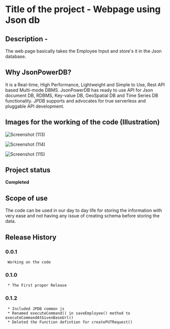 # Title of the project - Webpage using Json db
   ## Description -
   The web page basically takes the Employee Input and store's it in the Json database.

## Why JsonPowerDB?  
   It is a Real-time, High Performance, Lightweight and Simple to Use, Rest API based Multi-mode DBMS. JsonPowerDB has ready to use API for Json document DB, RDBMS, Key-value     DB, GeoSpatial DB and Time Series DB functionality. JPDB supports and advocates for true serverless and pluggable API development.
 
 


## Images for the working of the code (Illustration)
![Screenshot (113)](https://user-images.githubusercontent.com/69782077/112290097-e772e280-8cb4-11eb-919b-85d358727e3d.png)



![Screenshot (114)](https://user-images.githubusercontent.com/69782077/112290091-e6da4c00-8cb4-11eb-9c68-a625b1aed8a4.png)



![Screenshot (115)](https://user-images.githubusercontent.com/69782077/112290081-e5108880-8cb4-11eb-93ac-fba36ad556cd.png)

## Project status 
   **Completed**
   
## Scope of use 
   The code can be used in our day to day life for storing the information with very ease and not having any issue of creating schema before storing the data.
  


## Release History 
### 0.0.1
     Working on the code
### 0.1.0
     * The First proper Release 
### 0.1.2
     * Included JPDB common js
     * Renamed executeCommand() in saveEmployee() method to executeCommandAtGivenBaseUrl()
     * Deleted the Function defintion for createPUTRequest()
     
     
